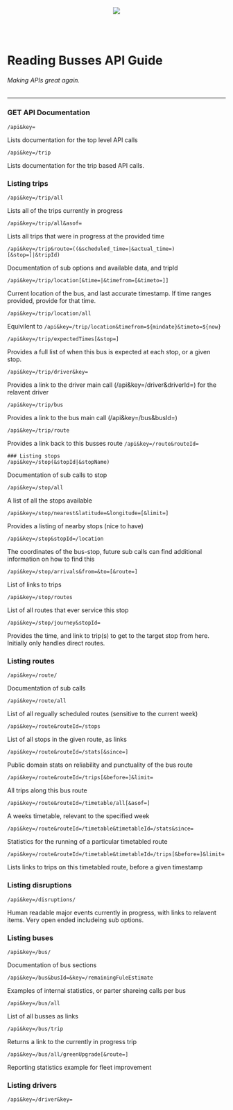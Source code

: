 <div style="text-align:center">
    <img src ="https://i.imgur.com/NOj41XM.png"/>
</div>
</br></br></br>

Reading Busses API Guide
===
###### Making APIs great again.
---

### GET API Documentation

```
/api&key=
```
Lists documentation for the top level API calls
```
/api&key=/trip
```
Lists documentation for the trip based API calls.
### Listing trips
```
/api&key=/trip/all
```
Lists all of the trips currently in progress
```
/api&key=/trip/all&asof=
```
Lists all trips that were in progress at the provided time
```
/api&key=/trip&route=((&scheduled_time=|&actual_time=)[&stop=]|&tripId)
```
Documentation of sub options and available data, and tripId
```
/api&key=/trip/location[&time=|&timefrom=[&timeto=]]
```
Current location of the bus, and last accurate timestamp.
If time ranges provided, provide for that time.
```
/api&key=/trip/location/all
```
Equivilent to `/api&key=/trip/location&timefrom=${mindate}&timeto=${now}`
```
/api&key=/trip/expectedTimes[&stop=]
```
Provides a full list of when this bus is expected at each stop, or a given stop.
```
/api&key=/trip/driver&key=
```
Provides a link to the driver main call (/api&key=/driver&driverId=) for the relavent driver
```
/api&key=/trip/bus
```
Provides a link to the bus main call (/api&key=/bus&busId=)
```
/api&key=/trip/route
```
Provides a link back to this busses route `/api&key=/route&routeId=`
```
### Listing stops
/api&key=/stop(&stopId|&stopName)
```
Documentation of sub calls to stop
```
/api&key=/stop/all
```
A list of all the stops available
```
/api&key=/stop/nearest&latitude=&longitude=[&limit=]
```
Provides a listing of nearby stops (nice to have)
```
/api&key=/stop&stopId=/location
```
The coordinates of the bus-stop, future sub calls can find additional information on how to find this
```
/api&key=/stop/arrivals&from=&to=[&route=]
```
List of links to trips
```
/api&key=/stop/routes
```
List of all routes that ever service this stop
```
/api&key=/stop/journey&stopId=
```
Provides the time, and link to trip(s) to get to the target stop from here. Initially only handles direct routes.
### Listing routes
```
/api&key=/route/
```
Documentation of sub calls
```
/api&key=/route/all
```
List of all regually scheduled routes (sensitive to the current week)
```
/api&key=/route&routeId=/stops
```
List of all stops in the given route, as links
```
/api&key=/route&routeId=/stats[&since=]
```
Public domain stats on reliability and punctuality of the bus route
```
/api&key=/route&routeId=/trips[&before=]&limit=
```
All trips along this bus route
```
/api&key=/route&routeId=/timetable/all[&asof=]
```
A weeks timetable, relevant to the specified week
```
/api&key=/route&routeId=/timetable&timetableId=/stats&since=
```
Statistics for the running of a particular timetabled route
```
/api&key=/route&routeId=/timetable&timetableId=/trips[&before=]&limit=
```
Lists links to trips on this timetabled route, before a given timestamp

### Listing disruptions
```
/api&key=/disruptions/
```
Human readable major events currently in progress, with links to relavent items. Very open ended includeing sub options.
### Listing buses
```
/api&key=/bus/
```
Documentation of bus sections
```
/api&key=/bus&busId=&key=/remainingFuleEstimate
```
Examples of internal statistics, or parter shareing calls per bus
```
/api&key=/bus/all
```
List of all busses as links
```
/api&key=/bus/trip
```
Returns a link to the currently in progress trip
```
/api&key=/bus/all/greenUpgrade[&route=]
```
Reporting statistics example for fleet improvement
### Listing drivers
```
/api&key=/driver&key=
```